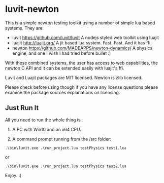 # luvit-newton
This is a simple newton testing toolkit using a number of simple lua based systems. They are:
- luvit    https://github.com/luvit/luvit   A nodejs styled web toolkit using luajit
- luajit   http://luajit.org/    A jit based lua system. Fast. Fast. And it has ffi. 
- newton  https://github.com/MADEAPPS/newton-dynamics/   A physics engine, and one I wish I had tried before bullet :) 

With these combined systems, the user has access to web capabilities, the newton C API and it can be extended easily with luajit's ffi. 

Luvit and Luajit packages are MIT licensed. 
Newton is zlib licensed.

Please check before using though if you have any license questions please examine the package sources explanations on licensing.

## Just Run It
All you need to run the whole thing is:

1. A PC with Win10 and an x64 CPU. 

2. A command prompt running from the /src folder:

`.\bin\luvit.exe .\run_project.lua testPhysics test1.lua`

or

`.\bin\luvit.exe .\run_project.lua testPhysics test2.lua`

Enjoy. :)